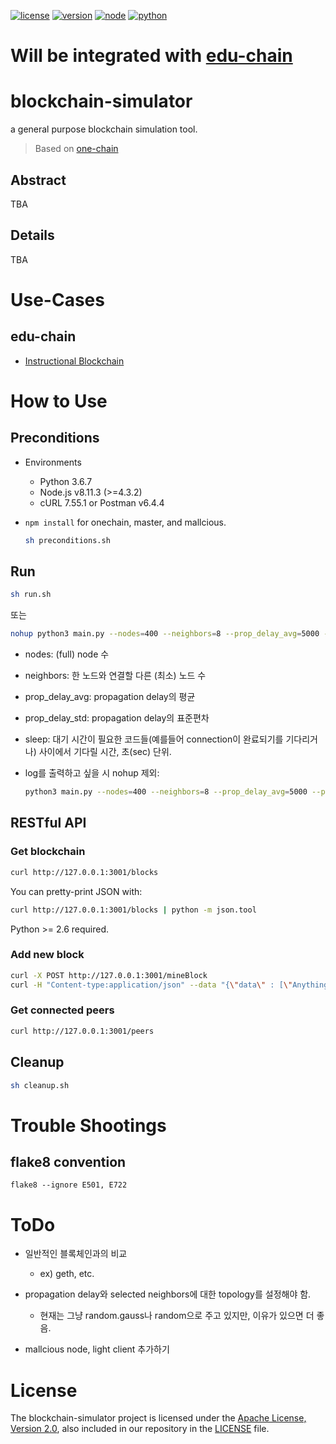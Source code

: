 [![license](https://img.shields.io/badge/license-Apache%202.0-blue.svg)](https://opensource.org/licenses/Apache-2.0)
[![version](https://img.shields.io/badge/version-v1.2.0-orange.svg)](https://github.com/twodude/blockchain-simulator/blob/master/main.py#L2)
[![node](https://img.shields.io/badge/node-%3E%3D4.3.2-yellow.svg)](https://nodejs.org/en/)
[![python](https://img.shields.io/badge/python-3.6.7-blue.svg)](https://www.python.org)  


# Will be integrated with [edu-chain](https://github.com/twodude/educhain)


# blockchain-simulator

a general purpose blockchain simulation tool.

> Based on [one-chain](https://github.com/twodude/onechain)   


## Abstract

TBA


## Details

TBA


# Use-Cases

## edu-chain

* [Instructional Blockchain](https://github.com/twodude/educhain)

<!--
## Plasma DAG

* [Ethereum Plasma Chain](https://github.com/plasma-dag/plasma-client)
-->


# How to Use

## Preconditions

* Environments
   * Python 3.6.7
   * Node.js v8.11.3 (>=4.3.2)
   * cURL 7.55.1 or Postman v6.4.4

* ```npm install``` for onechain, master, and mallcious.   

   ```bash
   sh preconditions.sh
   ```

## Run
```bash
sh run.sh
```

또는

```bash
nohup python3 main.py --nodes=400 --neighbors=8 --prop_delay_avg=5000 --prop_delay_std=2000 --sleep=60
```

* nodes: (full) node 수
* neighbors: 한 노드와 연결할 다른 (최소) 노드 수
* prop_delay_avg: propagation delay의 평균
* prop_delay_std: propagation delay의 표준편차
* sleep: 대기 시간이 필요한 코드들(예를들어 connection이 완료되기를 기다리거나) 사이에서 기다릴 시간, 초(sec) 단위.

* log를 출력하고 싶을 시 nohup 제외:

   ```bash
   python3 main.py --nodes=400 --neighbors=8 --prop_delay_avg=5000 --prop_delay_std=2000 --sleep=60
   ```

## RESTful API

### Get blockchain
```bash
curl http://127.0.0.1:3001/blocks
```

You can pretty-print JSON with:
```bash
curl http://127.0.0.1:3001/blocks | python -m json.tool
```
Python >= 2.6 required.

### Add new block
```bash
curl -X POST http://127.0.0.1:3001/mineBlock
curl -H "Content-type:application/json" --data "{\"data\" : [\"Anything you want\", \"Anything you need\"]}" http://127.0.0.1:3001/mineBlock
```

### Get connected peers
```bash
curl http://127.0.0.1:3001/peers
```

## Cleanup

```bash
sh cleanup.sh
```


# Trouble Shootings

## flake8 convention
```
flake8 --ignore E501, E722
```


# ToDo
* 일반적인 블록체인과의 비교
  * ex) geth, etc.

* propagation delay와 selected neighbors에 대한 topology를 설정해야 함.
  * 현재는 그냥 random.gauss나 random으로 주고 있지만, 이유가 있으면 더 좋음.

* mallcious node, light client 추가하기


# License
The blockchain-simulator project is licensed under the [Apache License, Version 2.0](https://opensource.org/licenses/Apache-2.0), also included in our repository in the [LICENSE](https://github.com/twodude/blockchain-simulator/blob/master/LICENSE) file.
